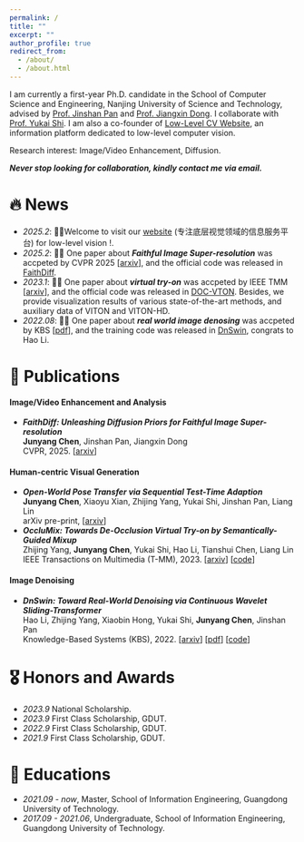 ```yaml
---
permalink: /
title: ""
excerpt: ""
author_profile: true
redirect_from: 
  - /about/
  - /about.html
---
```



I am currently a first-year Ph.D. candidate in the School of Computer Science and Engineering, Nanjing University of Science and Technology, advised by [Prof. Jinshan Pan](https://jspan.github.io/) and [Prof. Jiangxin Dong](https://cs.njust.edu.cn/c0/f0/c11704a311536/page.htm). I collaborate with [Prof. Yukai Shi](https://ykshi.github.io/). I am also a co-founder of [Low-Level CV Website](https://lowlevelcv.com/), an information platform dedicated to low-level computer vision.

Research interest: Image/Video Enhancement, Diffusion. 

***Never stop looking for collaboration, kindly contact me via email.***


# 🔥 News
- *2025.2*: 🎉🎉Welcome to visit our [website](https://lowlevelcv.com/) (专注底层视觉领域的信息服务平台) for low-level vision !.
- *2025.2*: 🎉🎉 One paper about ***Faithful Image Super-resolution*** was accpeted by CVPR 2025 [[arxiv](https://arxiv.org/abs/2411.18824)], and the official code was released in [FaithDiff](https://github.com/JyChen9811/FaithDiff).
- *2023.1*: 🎉🎉 One paper about ***virtual try-on*** was accpeted by IEEE TMM [[arxiv](https://arxiv.org/pdf/2301.00965.pdf)], and the official code was released in [DOC-VTON](https://github.com/JyChen9811/DOC-VTON). Besides, we provide visualization results of various state-of-the-art methods, and auxiliary data of VITON and VITON-HD.
- *2022.08*: 🎉🎉 One paper about ***real world image denosing*** was accpeted by KBS [[pdf](https://www.sciencedirect.com/science/article/pii/S0950705122009224?via%3Dihub)], and the training code was released in [DnSwin](https://github.com/House-Leo/DnSwin), congrats to Hao Li.

# 📝 Publications 
#### Image/Video Enhancement and Analysis
- ***FaithDiff: Unleashing Diffusion Priors for Faithful Image Super-resolution*** \
**Junyang Chen**, Jinshan Pan, Jiangxin Dong \
CVPR, 2025. [[arxiv](https://arxiv.org/abs/2411.18824)]
#### Human-centric Visual Generation
- ***Open-World Pose Transfer via Sequential Test-Time Adaption*** \
**Junyang Chen**, Xiaoyu Xian, Zhijing Yang, Yukai Shi, Jinshan Pan, Liang Lin \
arXiv pre-print, [[arxiv](https://arxiv.org/abs/2303.10945)]
- ***OccluMix: Towards De-Occlusion Virtual Try-on by Semantically-Guided Mixup*** \
Zhijing Yang, **Junyang Chen**, Yukai Shi, Hao Li, Tianshui Chen, Liang Lin \
IEEE Transactions on Multimedia (T-MM), 2023. [[arxiv](https://arxiv.org/pdf/2301.00965.pdf)] [[code](https://github.com/JyChen9811/DOC-VTON)]

#### Image Denoising
- ***DnSwin: Toward Real-World Denoising via Continuous Wavelet Sliding-Transformer*** \
Hao Li, Zhijing Yang, Xiaobin Hong, Yukai Shi, **Junyang Chen**, Jinshan Pan \
Knowledge-Based Systems (KBS), 2022. [[arxiv](https://arxiv.org/abs/2207.13861)] [[pdf](https://www.sciencedirect.com/science/article/pii/S0950705122009224?via%3Dihub)] [[code](https://github.com/House-Leo/DnSwin)]

<!-- #### Challenge Report
- ***NTIRE 2023 challenge on stereo image super-resolution: Methods and results*** \
Longguang Wang, Yulan Guo, **Junyang Chen**, et al. \
CVPR Workshops, 2023. [[pdf](https://openaccess.thecvf.com/content/CVPR2023W/NTIRE/papers/Wang_NTIRE_2023_Challenge_on_Stereo_Image_Super-Resolution_Methods_and_Results_CVPRW_2023_paper.pdf)]
- ***NTIRE 2022 challenge on stereo image super-resolution: Methods and results*** \
Longguang Wang, Yulan Guo, **Junyang Chen**, et al. \
CVPR Workshops, 2022. [[pdf](https://openaccess.thecvf.com/content/CVPR2022W/NTIRE/papers/Wang_NTIRE_2022_Challenge_on_Stereo_Image_Super-Resolution_Methods_and_Results_CVPRW_2022_paper.html)]-->

<!-- [**Project**](https://scholar.google.com/citations?view_op=view_citation&hl=zh-CN&user=DhtAFkwAAAAJ&citation_for_view=DhtAFkwAAAAJ:ALROH1vI_8AC) <strong><span class='show_paper_citations' data='DhtAFkwAAAAJ:ALROH1vI_8AC'></span></strong>
- Lorem ipsum dolor sit amet, consectetur adipiscing elit. Vivamus ornare aliquet ipsum, ac tempus justo dapibus sit amet. 
</div>
</div>

- [Lorem ipsum dolor sit amet, consectetur adipiscing elit. Vivamus ornare aliquet ipsum, ac tempus justo dapibus sit amet](https://github.com), A, B, C, **CVPR 2020**
 -->
# 🎖 Honors and Awards
- *2023.9* National Scholarship.
- *2023.9* First Class Scholarship, GDUT.
- *2022.9* First Class Scholarship, GDUT.
- *2021.9* First Class Scholarship, GDUT.

# 📖 Educations
- *2021.09 - now*, Master, School of Information Engineering, Guangdong University of Technology.
- *2017.09 - 2021.06*, Undergraduate, School of Information Engineering, Guangdong University of Technology.

<!-- # 💬 Invited Talks
- *2021.06*, Lorem ipsum dolor sit amet, consectetur adipiscing elit. Vivamus ornare aliquet ipsum, ac tempus justo dapibus sit amet. 
- *2021.03*, Lorem ipsum dolor sit amet, consectetur adipiscing elit. Vivamus ornare aliquet ipsum, ac tempus justo dapibus sit amet.  \| [\[video\]](https://github.com/)

# 💻 Internships
- *2019.05 - 2020.02*, [Lorem](https://github.com/), China. -->
